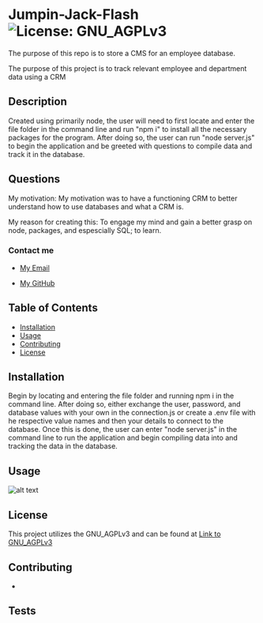 # Jumpin-Jack-Flash         ![License: GNU_AGPLv3](https://img.shields.io/badge/License-GNU_AGPLv3-lavender)  
The purpose of this repo is to store a CMS for an employee database.

The purpose of this project is to track relevant employee and department data using a CRM

## Description
  
  Created using primarily node, the user will need to first locate and enter the file folder in the command line and run "npm i" to install all the necessary packages for the program. After doing so, the user can run "node server.js" to begin the application and be greeted with questions to compile data and track it in the database.
  
## Questions 
  
  My motivation: My motivation was to have a functioning CRM to better understand how to use databases and what a CRM is.
  
  My reason for creating this: To engage my mind and gain a better grasp on node, packages, and espescially SQL; to learn.
  
### Contact me
  
  - [My Email](mailto:gflatch@att.net)
  
  - [My GitHub](https://github.com/notsnowwhite)
  
## Table of Contents
  
  - [Installation](#installation)
  - [Usage](#usage)
  - [Contributing](#contributing)
  - [License](#license)
  
  
## Installation
  
  Begin by locating and entering the file folder and running npm i in the command line. After doing so, either exchange the user, password, and database values with your own in the connection.js or create a .env file with he respective value names and then your details to connect to the database. Once this is done, the user can enter "node server.js" in the command line to run the application and begin compiling data into and tracking the data in the database.
  
## Usage
  
  

  ![alt text](assets/images/'placeImageHere'.png)

## License
  
  This project utilizes the GNU_AGPLv3 and can be found at [Link to GNU_AGPLv3](https://choosealicense.com/licenses/agpl-3.0/)
  
## Contributing
  
  - [](https://)


  
## Tests
  
  
  
